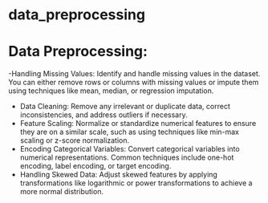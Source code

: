 # data_preprocessing
# Data Preprocessing:
   -Handling Missing Values: Identify and handle missing values in the dataset. You can either remove rows or columns with missing values or impute them using techniques like mean, median, or regression imputation.
   - Data Cleaning: Remove any irrelevant or duplicate data, correct inconsistencies, and address outliers if necessary.
   - Feature Scaling: Normalize or standardize numerical features to ensure they are on a similar scale, such as using techniques like min-max scaling or z-score normalization.
   - Encoding Categorical Variables: Convert categorical variables into numerical representations. Common techniques include one-hot encoding, label encoding, or target encoding.
   - Handling Skewed Data: Adjust skewed features by applying transformations like logarithmic or power transformations to achieve a more normal distribution.



